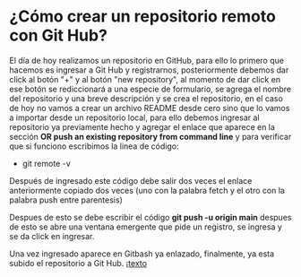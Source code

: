 # ¿Cómo crear un repositorio remoto con Git Hub?

El día de hoy realizamos un repositorio en GitHub, para ello lo primero que hacemos es ingresar a Git Hub y registrarnos, posteriormente debemos dar click al botón "+" y al botón "new repository", al momento de dar click en ese botón se rediccionará a una especie de formulario, se agrega el nombre del repositorio y una breve descripción y se crea el repositorio, en el caso de hoy no vamos a crear un archivo README desde cero sino que lo vamos a importar desde un repositorio local, para ello debemos ingresar al repositorio ya previamente hecho y agregar el enlace que aparece en la sección **OR push an existing repository from command line**  y para verificar que si funciono escribimos la linea de código:

- git remote -v

Después de ingresado este código debe salir dos veces el enlace anteriormente copiado dos veces (uno con la palabra fetch y el otro con la palabra push entre parentesis)

Despues de esto se debe escribir el código **git push -u origin main** despues de esto se abre una ventana emergente que pide un registro, se ingresa y se da click en ingresar.

Una vez ingresado aparece en Gitbash ya enlazado, finalmente, ya esta subido el repositorio a Git Hub.
¡[texto](Captura.jpg)
